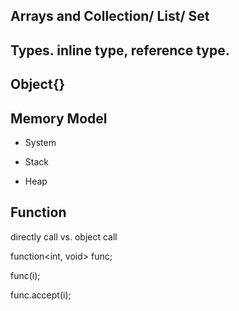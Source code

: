 ## Arrays and Collection/ List/ Set


## Types. inline type, reference type.

## Object{}

## Memory Model

 - System
     
 - Stack
    
 - Heap


 ## Function

 directly call vs. object call
 
 function<int, void> func;

 func(i);

 func.accept(i);